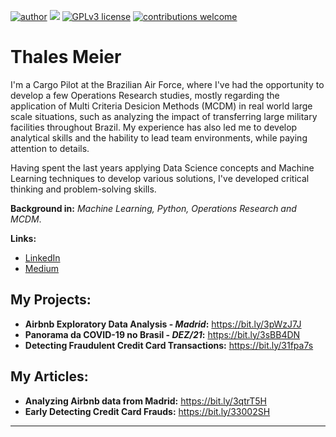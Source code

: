 [![author](https://img.shields.io/badge/author-thalestmm-red.svg)](https://www.linkedin.com/in/thales-m-meier-44593b17b) [![](https://img.shields.io/badge/python-3.10+-blue.svg)](https://www.python.org/downloads/release/python-3101/) [![GPLv3 license](https://img.shields.io/badge/License-GPLv3-blue.svg)](http://perso.crans.org/besson/LICENSE.html) [![contributions welcome](https://img.shields.io/badge/contributions-welcome-brightgreen.svg?style=flat)](https://github.com/thalestmm/issues)


# Thales Meier

I'm a Cargo Pilot at the Brazilian Air Force, where I've had the opportunity to develop a few Operations Research studies, mostly regarding the application of Multi Criteria Desicion Methods (MCDM) in real world large scale situations, such as analyzing the impact of transferring large military facilities throughout Brazil. My experience has also led me to develop analytical skills and the hability to lead team environments, while paying attention to details. 

Having spent the last years applying Data Science concepts and Machine Learning techniques to develop various solutions, I've developed critical thinking and problem-solving skills.

**Background in:** *Machine Learning, Python, Operations Research and MCDM*.

**Links:**
* [LinkedIn](https://bit.ly/3EJvzGD)
* [Medium](https://bit.ly/3ErtHBf)


## My Projects:

* **Airbnb Exploratory Data Analysis - *Madrid*:** https://bit.ly/3pWzJ7J
* **Panorama da COVID-19 no Brasil - *DEZ/21*:** https://bit.ly/3sBB4DN
* **Detecting Fraudulent Credit Card Transactions:** https://bit.ly/31fpa7s


## My Articles:

* **Analyzing Airbnb data from Madrid:** https://bit.ly/3qtrT5H
* **Early Detecting Credit Card Frauds:** https://bit.ly/33002SH

---
<!---
thalestmm/thalestmm is a ✨ special ✨ repository because its `README.md` (this file) appears on your GitHub profile.
You can click the Preview link to take a look at your changes.
--->

